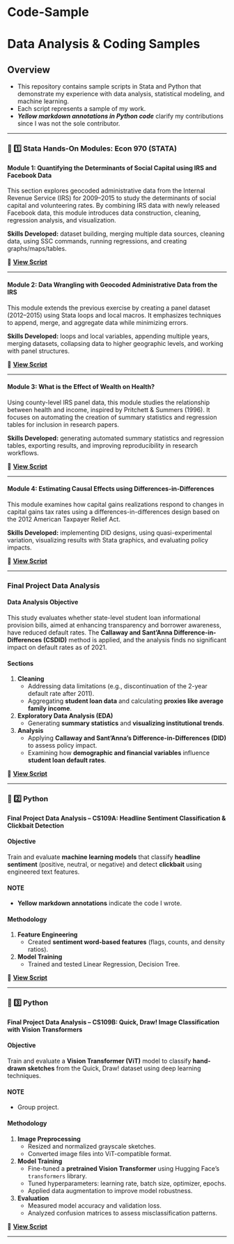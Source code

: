 # Code-Sample

# Data Analysis & Coding Samples

## Overview
- This repository contains sample scripts in Stata and Python that demonstrate my experience with data analysis, statistical modeling, and machine learning.  
- Each script represents a sample of my work.  
- **_Yellow markdown annotations in Python code_** clarify my contributions since I was not the sole contributor.

---

### 📌 1️⃣ Stata Hands-On Modules: Econ 970 (STATA)

#### **Module 1: Quantifying the Determinants of Social Capital using IRS and Facebook Data**
This section explores geocoded administrative data from the Internal Revenue Service (IRS) for 2009–2015 to study the determinants of social capital and volunteering rates. By combining IRS data with newly released Facebook data, this module introduces data construction, cleaning, regression analysis, and visualization.  

**Skills Developed:** dataset building, merging multiple data sources, cleaning data, using SSC commands, running regressions, and creating graphs/maps/tables.  

📌 **[View Script](ps1.do)**  

---

#### **Module 2: Data Wrangling with Geocoded Administrative Data from the IRS**
This module extends the previous exercise by creating a panel dataset (2012–2015) using Stata loops and local macros. It emphasizes techniques to append, merge, and aggregate data while minimizing errors.  

**Skills Developed:** loops and local variables, appending multiple years, merging datasets, collapsing data to higher geographic levels, and working with panel structures.  

📌 **[View Script](Jules_Niyitegeka_ps2.do)**  

---

#### **Module 3: What is the Effect of Wealth on Health?**
Using county-level IRS panel data, this module studies the relationship between health and income, inspired by Pritchett & Summers (1996). It focuses on automating the creation of summary statistics and regression tables for inclusion in research papers.  

**Skills Developed:** generating automated summary statistics and regression tables, exporting results, and improving reproducibility in research workflows.  

📌 **[View Script](ps3.do)**  

---

#### **Module 4: Estimating Causal Effects using Differences-in-Differences**
This module examines how capital gains realizations respond to changes in capital gains tax rates using a differences-in-differences design based on the 2012 American Taxpayer Relief Act.  

**Skills Developed:** implementing DID designs, using quasi-experimental variation, visualizing results with Stata graphics, and evaluating policy impacts.  

📌 **[View Script](pset4.do)**  

---

### **Final Project Data Analysis**

#### **Data Analysis Objective**
This study evaluates whether state-level student loan informational provision bills, aimed at enhancing transparency and borrower awareness, have reduced default rates. The **Callaway and Sant’Anna Difference-in-Differences (CSDID)** method is applied, and the analysis finds no significant impact on default rates as of 2021.

#### **Sections**
1. **Cleaning**
   - Addressing data limitations (e.g., discontinuation of the 2-year default rate after 2011).  
   - Aggregating **student loan data** and calculating **proxies like average family income**.
2. **Exploratory Data Analysis (EDA)**
   - Generating **summary statistics** and **visualizing institutional trends**.
3. **Analysis**
   - Applying **Callaway and Sant’Anna’s Difference-in-Differences (DID)** to assess policy impact.  
   - Examining how **demographic and financial variables** influence **student loan default rates**.

📌 **[View Script](score.do)**  

---

### 📌 2️⃣ Python  
#### **Final Project Data Analysis – CS109A: Headline Sentiment Classification & Clickbait Detection**

#### **Objective**
Train and evaluate **machine learning models** that classify **headline sentiment** (positive, neutral, or negative) and detect **clickbait** using engineered text features.

#### **NOTE**
- **Yellow markdown annotations** indicate the code I wrote.

#### **Methodology**
1. **Feature Engineering**
   - Created **sentiment word-based features** (flags, counts, and density ratios).
2. **Model Training**
   - Trained and tested Linear Regression, Decision Tree.

📌 **[View Script](milestone_5.ipynb)**  

---

### 📌 3️⃣ Python  
#### **Final Project Data Analysis – CS109B: Quick, Draw! Image Classification with Vision Transformers**

#### **Objective**
Train and evaluate a **Vision Transformer (ViT)** model to classify **hand-drawn sketches** from the Quick, Draw! dataset using deep learning techniques.

#### **NOTE**
- Group project.

#### **Methodology**
1. **Image Preprocessing**
   - Resized and normalized grayscale sketches.  
   - Converted image files into ViT-compatible format.
2. **Model Training**
   - Fine-tuned a **pretrained Vision Transformer** using Hugging Face’s `transformers` library.  
   - Tuned hyperparameters: learning rate, batch size, optimizer, epochs.  
   - Applied data augmentation to improve model robustness.
3. **Evaluation**
   - Measured model accuracy and validation loss.  
   - Analyzed confusion matrices to assess misclassification patterns.

📌 **[View Script](ms5.ipynb)**  

---
